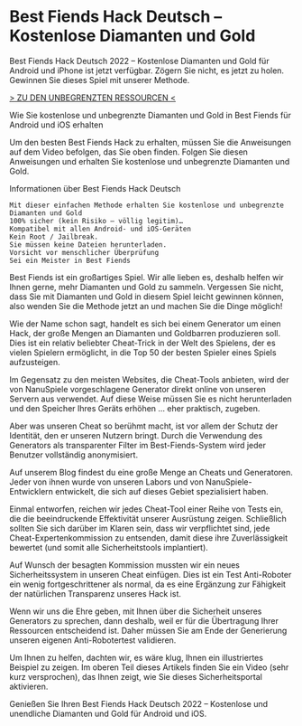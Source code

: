 # Best Fiends Hack Deutsch – Kostenlose Diamanten und Gold
Best Fiends Hack Deutsch 2022 – Kostenlose Diamanten und Gold für Android und iPhone ist jetzt verfügbar. Zögern Sie nicht, es jetzt zu holen. Gewinnen Sie dieses Spiel mit unserer Methode.

 
[> ZU DEN UNBEGRENZTEN RESSOURCEN <](https://vipspiele.com/best-fiends-hack-deutsch-kostenlose-diamanten-und-gold/)

 
Wie Sie kostenlose und unbegrenzte Diamanten und Gold in Best Fiends für Android und iOS erhalten

 

Um den besten Best Fiends Hack zu erhalten, müssen Sie die Anweisungen auf dem Video befolgen, das Sie oben finden. Folgen Sie diesen Anweisungen und erhalten Sie kostenlose und unbegrenzte Diamanten und Gold.

 
Informationen über Best Fiends Hack Deutsch

    Mit dieser einfachen Methode erhalten Sie kostenlose und unbegrenzte Diamanten und Gold
    100% sicher (kein Risiko – völlig legitim)…
    Kompatibel mit allen Android- und iOS-Geräten
    Kein Root / Jailbreak.
    Sie müssen keine Dateien herunterladen.
    Vorsicht vor menschlicher Überprüfung
    Sei ein Meister in Best Fiends

 

Best Fiends ist ein großartiges Spiel. Wir alle lieben es, deshalb helfen wir Ihnen gerne, mehr Diamanten und Gold zu sammeln. Vergessen Sie nicht, dass Sie mit Diamanten und Gold in diesem Spiel leicht gewinnen können, also wenden Sie die Methode jetzt an und machen Sie die Dinge möglich!

Wie der Name schon sagt, handelt es sich bei einem Generator um einen Hack, der große Mengen an Diamanten und Goldbarren produzieren soll. Dies ist ein relativ beliebter Cheat-Trick in der Welt des Spielens, der es vielen Spielern ermöglicht, in die Top 50 der besten Spieler eines Spiels aufzusteigen.

Im Gegensatz zu den meisten Websites, die Cheat-Tools anbieten, wird der von NanuSpiele vorgeschlagene Generator direkt online von unseren Servern aus verwendet. Auf diese Weise müssen Sie es nicht herunterladen und den Speicher Ihres Geräts erhöhen … eher praktisch, zugeben.

Aber was unseren Cheat so berühmt macht, ist vor allem der Schutz der Identität, den er unseren Nutzern bringt. Durch die Verwendung des Generators als transparenter Filter im Best-Fiends-System wird jeder Benutzer vollständig anonymisiert.

Auf unserem Blog findest du eine große Menge an Cheats und Generatoren. Jeder von ihnen wurde von unseren Labors und von NanuSpiele-Entwicklern entwickelt, die sich auf dieses Gebiet spezialisiert haben.

Einmal entworfen, reichen wir jedes Cheat-Tool einer Reihe von Tests ein, die die beeindruckende Effektivität unserer Ausrüstung zeigen. Schließlich sollten Sie sich darüber im Klaren sein, dass wir verpflichtet sind, jede Cheat-Expertenkommission zu entsenden, damit diese ihre Zuverlässigkeit bewertet (und somit alle Sicherheitstools implantiert).

Auf Wunsch der besagten Kommission mussten wir ein neues Sicherheitssystem in unseren Cheat einfügen. Dies ist ein Test Anti-Roboter ein wenig fortgeschrittener als normal, da es eine Ergänzung zur Fähigkeit der natürlichen Transparenz unseres Hack ist.

Wenn wir uns die Ehre geben, mit Ihnen über die Sicherheit unseres Generators zu sprechen, dann deshalb, weil er für die Übertragung Ihrer Ressourcen entscheidend ist. Daher müssen Sie am Ende der Generierung unseren eigenen Anti-Robotertest validieren.

Um Ihnen zu helfen, dachten wir, es wäre klug, Ihnen ein illustriertes Beispiel zu zeigen. Im oberen Teil dieses Artikels finden Sie ein Video (sehr kurz versprochen), das Ihnen zeigt, wie Sie dieses Sicherheitsportal aktivieren.

 

Genießen Sie Ihren Best Fiends Hack Deutsch 2022 – Kostenlose und unendliche Diamanten und Gold für Android und iOS.
